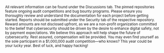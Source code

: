<sub>All relevant information can be found under the Discussions tab. The pinned repositories feature ongoing audit competitions and bug bounty programs. Please ensure you thoroughly review and understand the documentation for each project before getting started. Reports should be submitted under the Security tab of the respective repository. Reward amounts are not disclosed upfront, as we are a non-profit organization committed to the belief that cybersecurity should be driven by the desire to enhance digital safety, not by payment expectations. We believe this approach will help shape the future of cybersecurity. Rest assured, compensation will be provided. You may even find yourself as the sole participant in a $1,000,000 audit competition—who knows? This year could be your lucky year. Best of luck, and happy hacking!</sub>
